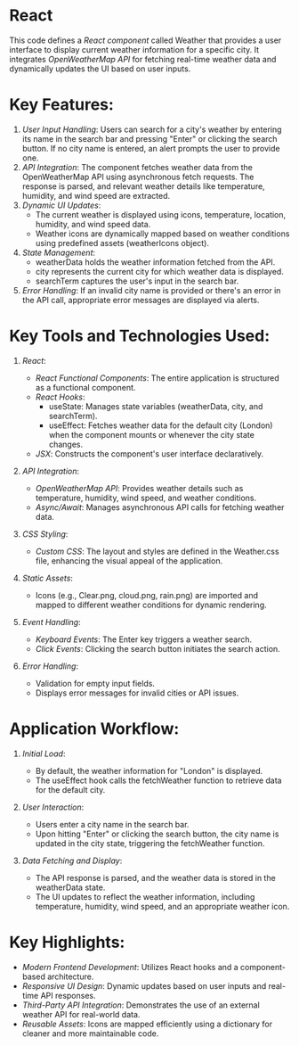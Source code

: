 # React

This code defines a *React component* called Weather that provides a user interface to display current weather information for a specific city. It integrates *OpenWeatherMap API* for fetching real-time weather data and dynamically updates the UI based on user inputs.

# Key Features:
1. *User Input Handling*: Users can search for a city's weather by entering its name in the search bar and pressing "Enter" or clicking the search button. If no city name is entered, an alert prompts the user to provide one.
2. *API Integration*: The component fetches weather data from the OpenWeatherMap API using asynchronous fetch requests. The response is parsed, and relevant weather details like temperature, humidity, and wind speed are extracted.
3. *Dynamic UI Updates*:
   - The current weather is displayed using icons, temperature, location, humidity, and wind speed data.
   - Weather icons are dynamically mapped based on weather conditions using predefined assets (weatherIcons object).
4. *State Management*: 
   - weatherData holds the weather information fetched from the API.
   - city represents the current city for which weather data is displayed.
   - searchTerm captures the user's input in the search bar.
5. *Error Handling*: If an invalid city name is provided or there's an error in the API call, appropriate error messages are displayed via alerts.

# Key Tools and Technologies Used:

1. *React*: 
   - *React Functional Components*: The entire application is structured as a functional component.
   - *React Hooks*:
     - useState: Manages state variables (weatherData, city, and searchTerm).
     - useEffect: Fetches weather data for the default city (London) when the component mounts or whenever the city state changes.
   - *JSX*: Constructs the component's user interface declaratively.
   
2. *API Integration*:
   - *OpenWeatherMap API*: Provides weather details such as temperature, humidity, wind speed, and weather conditions.
   - *Async/Await*: Manages asynchronous API calls for fetching weather data.

3. *CSS Styling*:
   - *Custom CSS*: The layout and styles are defined in the Weather.css file, enhancing the visual appeal of the application.

4. *Static Assets*:
   - Icons (e.g., Clear.png, cloud.png, rain.png) are imported and mapped to different weather conditions for dynamic rendering.

5. *Event Handling*:
   - *Keyboard Events*: The Enter key triggers a weather search.
   - *Click Events*: Clicking the search button initiates the search action.

6. *Error Handling*:
   - Validation for empty input fields.
   - Displays error messages for invalid cities or API issues.

# Application Workflow:

1. *Initial Load*:
   - By default, the weather information for "London" is displayed.
   - The useEffect hook calls the fetchWeather function to retrieve data for the default city.

2. *User Interaction*:
   - Users enter a city name in the search bar.
   - Upon hitting "Enter" or clicking the search button, the city name is updated in the city state, triggering the fetchWeather function.

3. *Data Fetching and Display*:
   - The API response is parsed, and the weather data is stored in the weatherData state.
   - The UI updates to reflect the weather information, including temperature, humidity, wind speed, and an appropriate weather icon.

# Key Highlights:
- *Modern Frontend Development*: Utilizes React hooks and a component-based architecture.
- *Responsive UI Design*: Dynamic updates based on user inputs and real-time API responses.
- *Third-Party API Integration*: Demonstrates the use of an external weather API for real-world data.
- *Reusable Assets*: Icons are mapped efficiently using a dictionary for cleaner and more maintainable code.

